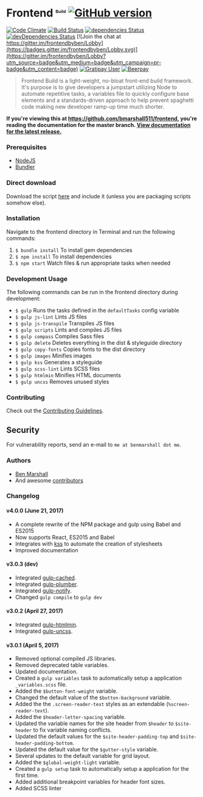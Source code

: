 # Frontend <sup style="font-size: 0.6875rem; vertical-align: super;">Build</sup> [![GitHub version](https://badge.fury.io/gh/bmarshall511%2Ffrontend.svg)](https://badge.fury.io/gh/bmarshall511%2Ffrontend)
[![Code Climate](https://codeclimate.com/github/bmarshall511/frontend.svg)](https://codeclimate.com/github/bmarshall511/frontend)
[![Build Status](https://travis-ci.org/bmarshall511/frontend.svg?branch=master)](https://travis-ci.org/bmarshall511/frontend)
[![dependencies Status](https://david-dm.org/bmarshall511/frontend/status.svg)](https://david-dm.org/bmarshall511/frontend)
[![devDependencies Status](https://david-dm.org/bmarshall511/frontend/dev-status.svg)](https://david-dm.org/bmarshall511/frontend?type=dev)
[![Join the chat at https://gitter.im/frontendbyben/Lobby](https://badges.gitter.im/frontendbyben/Lobby.svg)](https://gitter.im/frontendbyben/Lobby?utm_source=badge&utm_medium=badge&utm_campaign=pr-badge&utm_content=badge)
[![Gratipay User](https://img.shields.io/gratipay/user/bmarshall511.svg)](https://gratipay.com/~bmarshall511/)
[![Beerpay](https://beerpay.io/bmarshall511/frontend/badge.svg?style=flat)](https://beerpay.io/bmarshall511/frontend)

> Frontend Build is a light-weight, no-bloat front-end build framework. It's purpose is to give developers a jumpstart utilizing Node to automate repetitive tasks, a variables file to quickly configure base elements and a standards-driven approach to help prevent spaghetti code making new developer ramp-up time much shorter.

**If you're viewing this at https://github.com/bmarshall511/frontend, you're reading the documentation for the master branch.
[View documentation for the latest release.](https://github.com/bmarshall511/frontend/tree/latest#readme)**

### Prerequisites
- [NodeJS](http://nodejs.org/download/)
- [Bundler](http://bundler.io)

### Direct download

Download the script [here](https://github.com/bmarshall511/frontend/archive/latest.zip) and include it (unless you are packaging scripts somehow else).

### Installation

Navigate to the frontend directory in Terminal and run the following commands:

1. ```$ bundle install``` To install gem dependencies
2. ```$ npm install``` To install dependencies
3. ```$ npm start``` Watch files &amp; run appropriate tasks when needed

### Development Usage

The following commands can be run in the frontend directory during development:

- ```$ gulp``` Runs the tasks defined in the ```defaultTasks``` config variable
- ```$ gulp js-lint``` Lints JS files
- ```$ gulp js-transpile``` Transpiles JS files
- ```$ gulp scripts``` Lints and compiles JS files
- ```$ gulp compass``` Compiles Sass files
- ```$ gulp delete``` Deletes everything in the dist &amp; styleguide directory
- ```$ gulp copy-fonts``` Copies fonts to the dist directory
- ```$ gulp images``` Minifies images
- ```$ gulp kss``` Generates a styleguide
- ```$ gulp scss-lint``` Lints SCSS files
- ```$ gulp htmlmin``` Minifies HTML documents
- ```$ gulp uncss``` Removes unused styles

### Contributing

Check out the [Contributing Guidelines](CONTRIBUTING.md).

## Security

For vulnerability reports, send an e-mail to `me at benmarshall dot me`.

### Authors

* [Ben Marshall](https://github.com/bmarshall511)
* And awesome [contributors](https://github.com/bmarshall511/frontend/graphs/contributors)

### Changelog

#### v4.0.0 (June 21, 2017)
- A complete rewrite of the NPM package and gulp using Babel and ES2015
- Now supports React, ES2015 and Babel
- Integrates with [kss](https://github.com/kss-node/kss-node) to automate the creation of stylesheets
- Improved documentation

#### v3.0.3 (dev)
- Integrated [gulp-cached](https://www.npmjs.com/package/gulp-cached).
- Integrated [gulp-plumber](https://www.npmjs.com/package/gulp-plumber).
- Integrated [gulp-notify](https://www.npmjs.com/package/gulp-notify).
- Changed ```gulp compile``` to ```gulp dev```

#### v3.0.2 (April 27, 2017)
- Integrated [gulp-htmlmin](https://www.npmjs.com/package/gulp-htmlmin).
- Integrated [gulp-uncss](https://www.npmjs.com/package/gulp-uncss).

#### v3.0.1 (April 5, 2017)
- Removed optional compiled JS libraries.
- Removed deprecated table variables.
- Updated documentation.
- Created a ```gulp variables``` task to automatically setup a application ```_variables.scss``` file.
- Added the ```$button-font-weight``` variable.
- Changed the default value of the ```$button-background``` variable.
- Added the the ```.screen-reader-text``` styles as an extendable (```%screen-reader-text```).
- Added the ```$header-letter-spacing``` variable.
- Updated the variable names for the site header from ```$header``` to ```$site-header``` to fix variable naming conflicts.
- Updated the default values for the ```$site-header-padding-top``` and ```$site-header-padding-bottom```.
- Updated the default value for the ```$gutter-style``` variable.
- Several updates to the default variable for grid layout.
- Added the ```$global-weight-light``` variable.
- Created a ```gulp setup``` task to automatically setup a application for the first time.
- Added additional breakpoint variables for header font sizes.
- Added SCSS linter
